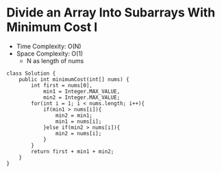 # Divide an Array Into Subarrays With Minimum Cost I

- Time Complexity: O(N)
- Space Complexity: O(1)
  - N as length of nums

```
class Solution {
    public int minimumCost(int[] nums) {
        int first = nums[0],
            min1 = Integer.MAX_VALUE,
            min2 = Integer.MAX_VALUE;
        for(int i = 1; i < nums.length; i++){
            if(min1 > nums[i]){
                min2 = min1;
                min1 = nums[i];
            }else if(min2 > nums[i]){
                min2 = nums[i];
            }
        }
        return first + min1 + min2;
    }
}
```
